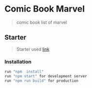 # Comic Book Marvel

> comic book list of marvel


## Starter

> Starter used [link](https://github.com/cod3rcursos/web-moderno/tree/master/exercicios-web/bootstrap/projeto-galeria)

### Installation
```sh
run "npm  install"
run "npm start" for development server
run "npm run build" for production
```